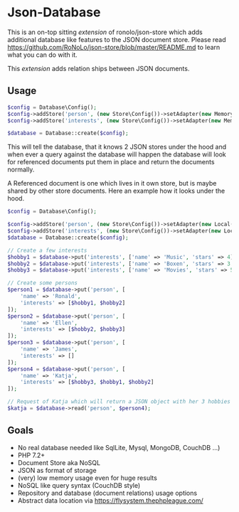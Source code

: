 # Json-Database

This is an on-top sitting _extension_ of ronolo/json-store which adds additional 
database like features to the JSON document store. 
Please read https://github.com/RoNoLo/json-store/blob/master/README.md to learn what 
you can do with it. 

This _extension_ adds relation ships between JSON documents.  

## Usage

```php
$config = Database\Config();
$config->addStore('person', (new Store\Config())->setAdapter(new MemoryAdapter()));
$config->addStore('interests', (new Store\Config())->setAdapter(new MemoryAdapter()));

$database = Database::create($config);
```

This will tell the database, that it knows 2 JSON stores under the hood and when ever
a query against the database will happen the database will look for referenced documents
put them in place and return the documents normally. 

A Referenced document is one which lives in it own store, but is maybe shared by other
store documents. Here an example how it looks under the hood.

```php
$config = Database\Config();

$config->addStore('person', (new Store\Config())->setAdapter(new Local('/foo/bar/persons')));
$config->addStore('interests', (new Store\Config())->setAdapter(new Local('/foo/bar/interests')));
$database = Database::create($config);

// Create a few interests
$hobby1 = $database->put('interests', ['name' => 'Music', 'stars' => 4], true);
$hobby2 = $database->put('interests', ['name' => 'Boxen', 'stars' => 3.4], true);
$hobby3 = $database->put('interests', ['name' => 'Movies', 'stars' => 5], true);

// Create some persons
$person1 = $database->put('person', [
    'name' => 'Ronald',   
    'interests' => [$hobby1, $hobby2]
]);
$person2 = $database->put('person', [
    'name' => 'Ellen',   
    'interests' => [$hobby2, $hobby3]
]);
$person3 = $database->put('person', [
    'name' => 'James',   
    'interests' => []
]);
$person4 = $database->put('person', [
    'name' => 'Katja',   
    'interests' => [$hobby3, $hobby1, $hobby2]
]);

// Request of Katja which will return a JSON object with her 3 hobbies dereferenced.
$katja = $database->read('person', $person4);
``` 

## Goals

- No real database needed like SqlLite, Mysql, MongoDB, CouchDB ...)
- PHP 7.2+
- Document Store aka NoSQL
- JSON as format of storage
- (very) low memory usage even for huge results
- NoSQL like query syntax (CouchDB style)
- Repository and database (document relations) usage options
- Abstract data location via https://flysystem.thephpleague.com/
